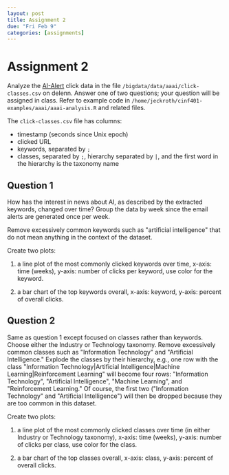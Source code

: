```yaml
---
layout: post
title: Assignment 2
due: "Fri Feb 9"
categories: [assignments]
---
```


# Assignment 2

Analyze the [AI-Alert](https://aitopics.org/class/AI-Alerts) click data in the file `/bigdata/data/aaai/click-classes.csv` on delenn. Answer one of two questions; your question will be assigned in class. Refer to example code in `/home/jeckroth/cinf401-examples/aaai/aaai-analysis.R` and related files.

The `click-classes.csv` file has columns:

- timestamp (seconds since Unix epoch)
- clicked URL
- keywords, separated by `;`
- classes, separated by `;`, hierarchy separated by `|`, and the first word in the hierarchy is the taxonomy name

## Question 1

How has the interest in news about AI, as described by the extracted keywords, changed over time? Group the data by week since the email alerts are generated once per week.

Remove excessively common keywords such as "artificial intelligence" that do not mean anything in the context of the dataset.

Create two plots:

1. a line plot of the most commonly clicked keywords over time, x-axis: time (weeks), y-axis: number of clicks per keyword, use color for the keyword.

2. a bar chart of the top keywords overall, x-axis: keyword, y-axis: percent of overall clicks.

## Question 2

Same as question 1 except focused on classes rather than keywords. Choose either the Industry or Technology taxonomy. Remove excessively common classes such as "Information Technology" and "Artificial Intelligence." Explode the classes by their hierarchy, e.g., one row with the class "Information Technology\|Artificial Intelligence\|Machine Learning|Reinforcement Learning" will become four rows: "Information Technology", "Artificial Intelligence", "Machine Learning", and "Reinforcement Learning." Of course, the first two ("Information Technology" and "Artificial Intelligence") will then be dropped because they are too common in this dataset.

Create two plots:

1. a line plot of the most commonly clicked classes over time (in either Industry or Technology taxonomy), x-axis: time (weeks), y-axis: number of clicks per class, use color for the class.

2. a bar chart of the top classes overall, x-axis: class, y-axis: percent of overall clicks.

